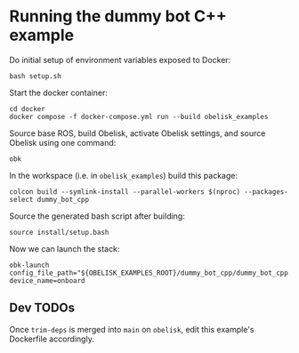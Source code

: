 # Running the dummy bot C++ example
Do initial setup of environment variables exposed to Docker:
```
bash setup.sh
```
Start the docker container:
```
cd docker
docker compose -f docker-compose.yml run --build obelisk_examples
```
Source base ROS, build Obelisk, activate Obelisk settings, and source Obelisk using one command:
```
obk
```

In the workspace (i.e. in `obelisk_examples`) build this package:
```
colcon build --symlink-install --parallel-workers $(nproc) --packages-select dummy_bot_cpp
```
Source the generated bash script after building:
```
source install/setup.bash
```
Now we can launch the stack:
```
obk-launch config_file_path="${OBELISK_EXAMPLES_ROOT}/dummy_bot_cpp/dummy_bot_cpp.yaml" device_name=onboard
```
## Dev TODOs
Once `trim-deps` is merged into `main` on `obelisk`, edit this example's Dockerfile accordingly.